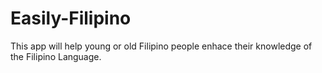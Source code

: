 # Easily-Filipino
This app will help young or old Filipino people enhace their knowledge of the Filipino Language.
